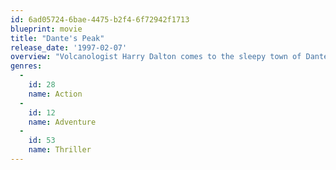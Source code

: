```yaml
---
id: 6ad05724-6bae-4475-b2f4-6f72942f1713
blueprint: movie
title: "Dante's Peak"
release_date: '1997-02-07'
overview: "Volcanologist Harry Dalton comes to the sleepy town of Dante's Peak to investigate the recent rumblings of the dormant volcano the burg is named for. Before long, his worst fears are realized when a massive eruption hits, and immediately, Harry, the mayor and the townspeople find themselves fighting for their lives amid a catastrophic nightmare."
genres:
  -
    id: 28
    name: Action
  -
    id: 12
    name: Adventure
  -
    id: 53
    name: Thriller
---
```

